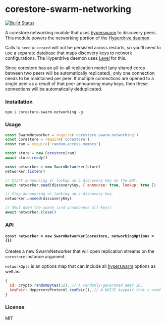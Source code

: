 # corestore-swarm-networking
[![Build Status](https://travis-ci.com/andrewosh/corestore-swarm-networking.svg?branch=master)](https://travis-ci.com/andrewosh/corestore-swarm-networking)

A corestore networking module that uses [hyperswarm](https://github.com/hyperswarm/network) to discovery peers. This module powers the networking portion of the [Hyperdrive daemon](https://github.com/andrewosh/hyperdrive-daemon).

Calls to `seed` or `unseed` will not be persisted across restarts, so you'll need to use a separate database that maps discovery keys to network configurations. The Hyperdrive daemon uses [Level](https://github.com/level/level) for this.

Since corestore has an all-to-all replication model (any shared cores between two peers will be automatically replicated), only one connection needs to be maintained per peer. If multiple connections are opened to a single peer as a result of that peer announcing many keys, then these connections will be automatically deduplicated.

### Installation
```
npm i corestore-swarm-networking -g
```

### Usage
```js
const SwarmNetworker = require('corestore-swarm-networking')
const Corestore = require('corestore')
const ram = require('random-access-memory')

const store = new Corestore(ram)
await store.ready()

const networker = new SwarmNetworker(store)
networker.listen()

// Start announcing or lookup up a discovery key on the DHT.
await networker.seed(discoveryKey, { announce: true, lookup: true })

// Stop announcing or looking up a discovery key.
networker.unseed(discoveryKey)

// Shut down the swarm (and unnanounce all keys)
await networker.close()
```

### API

#### `const networker = new SwarmNetworker(corestore, networkingOptions = {})`
Creates a new SwarmNetworker that will open replication streams on the `corestore` instance argument.

`networkOpts` is an options map that can include all [hyperswarm](https://github.com/hyperswarm/hyperswarm) options as well as:
```js
{
  id: crypto.randomBytes(32), // A randomly-generated peer ID,
  keyPair: HypercoreProtocol.keyPair(), // A NOISE keypair that's used across all connections.
}
```

### License
MIT
